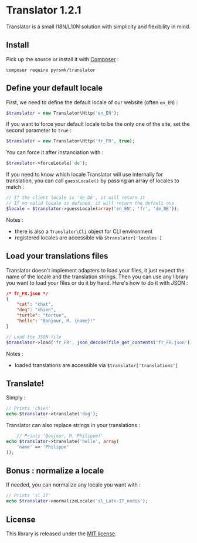 Translator 1.2.1
================

Translator is a small I18N/L10N solution with simplicity and flexibility in mind.

Install
-------

Pick up the source or install it with [Composer](https://getcomposer.org/) :

```
composer require pyrsmk/translator
```

Define your default locale
--------------------------

First, we need to define the default locale of our website (often `en_EN`) :

``` php
$translator = new Translator\Http('en_EN');
```

If you want to force your default locale to be the only one of the site, set the second parameter to `true` :

```php
$translator = new Translator\Http('fr_FR', true);
```

You can force it after instanciation with :

```php
$translator->forceLocale('de');
```

If you need to know which locale Translator will use internally for translation, you can call `guessLocale()` by passing an array of locales to match :

```php
// If the client locale is 'de_DE', it will return it
// If no valid locale is defined, it will return the default one
$locale = $translator->guessLocale(array('en_EN', 'fr', 'de_DE'));
```

Notes :

- there is also a `Translator\Cli` object for CLI environment
- registered locales are accessible via `$translator['locales']`

Load your translations files
----------------------------

Translator doesn't implement adapters to load your files, it just expect the name of the locale and the translation strings. Then you can use any library you want to load your files or do it by hand. Here's how to do it with JSON :

```json
/* fr_FR.json */
{
	"cat": "chat",
	"dog": "chien",
	"turtle": "tortue",
	"hello": "Bonjour, M. {name}!"
}
```

```php
// Load the JSON file
$translator->load('fr_FR', json_decode(file_get_contents('fr_FR.json')));
```

Notes :

- loaded translations are accessible via `$translator['translations']`

Translate!
----------

Simply :

```php
// Prints 'chien'
echo $translator->translate('dog');
```

Translator can also replace strings in your translations :

```php
	// Prints 'Bonjour, M. Philippe!'
echo $translator->translate('hello', array(
	'name' => 'Philippe'
));
```

Bonus : normalize a locale
--------------------------

If needed, you can normalize any locale you want with :

```php
// Prints 'sl_IT'
echo $translator->normalizeLocale('sl_Latn-IT_nedis');
```

License
-------

This library is released under the [MIT license](http://dreamysource.mit-license.org).
